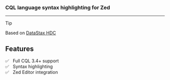 ### CQL language syntax highlighting for Zed 

----------------------------------------
>[!TIP]
> Based on [DataStax HDC](https://docs.datastax.com/en/cql/hcd/reference/cql-reference-about.html)

## Features

✅ &nbsp; Full CQL 3.4+ support  
✅ &nbsp; Syntax highlighting  
✅ &nbsp; Zed Editor integration  
